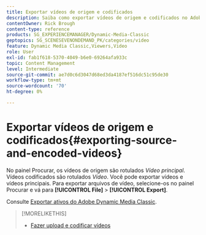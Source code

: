 ```yaml
---
title: Exportar vídeos de origem e codificados
description: Saiba como exportar vídeos de origem e codificados no Adobe Dynamic Media Classic.
contentOwner: Rick Brough
content-type: reference
products: SG_EXPERIENCEMANAGER/Dynamic-Media-Classic
geptopics: SG_SCENESEVENONDEMAND_PK/categories/video
feature: Dynamic Media Classic,Viewers,Video
role: User
exl-id: fab1f618-5370-4049-b6e0-69264afa933c
topic: Content Management
level: Intermediate
source-git-commit: ae7d0c6d3047d68ed3da4187ef516dc51c95de30
workflow-type: tm+mt
source-wordcount: '70'
ht-degree: 0%

---
```


# Exportar vídeos de origem e codificados{#exporting-source-and-encoded-videos}

No painel Procurar, os vídeos de origem são rotulados *Vídeo principal*. Vídeos codificados são rotulados *Vídeo*. Você pode exportar vídeos e vídeos principais. Para exportar arquivos de vídeo, selecione-os no painel Procurar e vá para **[!UICONTROL File]** > **[!UICONTROL Export]**.

Consulte [Exportar ativos do Adobe Dynamic Media Classic](exporting-assets-from-dmc.md#exporting-assets-from-dmc).

>[!MORELIKETHIS]
>
>* [Fazer upload e codificar vídeos](uploading-encoding-videos.md#uploading_and_encoding_videos)
